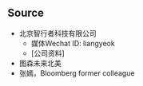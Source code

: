 ## Source
- 北京智行者科技有限公司
  - 媒体Wechat ID: liangyeok
  - [公司资料]
- 图森未来北美
- 张嫣，Bloomberg former colleague
